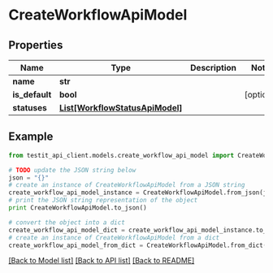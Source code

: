 # CreateWorkflowApiModel


## Properties
Name | Type | Description | Notes
------------ | ------------- | ------------- | -------------
**name** | **str** |  | 
**is_default** | **bool** |  | [optional] 
**statuses** | [**List[WorkflowStatusApiModel]**](WorkflowStatusApiModel.md) |  | 

## Example

```python
from testit_api_client.models.create_workflow_api_model import CreateWorkflowApiModel

# TODO update the JSON string below
json = "{}"
# create an instance of CreateWorkflowApiModel from a JSON string
create_workflow_api_model_instance = CreateWorkflowApiModel.from_json(json)
# print the JSON string representation of the object
print CreateWorkflowApiModel.to_json()

# convert the object into a dict
create_workflow_api_model_dict = create_workflow_api_model_instance.to_dict()
# create an instance of CreateWorkflowApiModel from a dict
create_workflow_api_model_from_dict = CreateWorkflowApiModel.from_dict(create_workflow_api_model_dict)
```
[[Back to Model list]](../README.md#documentation-for-models) [[Back to API list]](../README.md#documentation-for-api-endpoints) [[Back to README]](../README.md)


